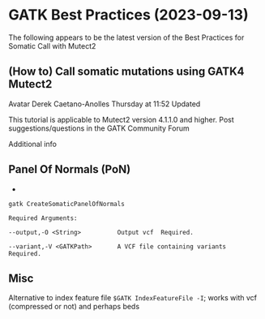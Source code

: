 # GATK Best Practices (2023-09-13)

The following appears to be the latest version of the Best Practices for Somatic Call with Mutect2

## (How to) Call somatic mutations using GATK4 Mutect2

Avatar Derek Caetano-Anolles
Thursday at 11:52 Updated

This tutorial is applicable to Mutect2 version 4.1.1.0 and higher. Post suggestions/questions in the GATK Community Forum

[](https://gatk.broadinstitute.org/hc/en-us/articles/360035531132)

Additional info

[](https://gatk.broadinstitute.org/hc/en-us/articles/360037593851-Mutect2)

## Panel Of Normals (PoN)

- [](https://gatk.broadinstitute.org/hc/en-us/articles/360037058172-CreateSomaticPanelOfNormals-BETA-)

`gatk CreateSomaticPanelOfNormals`

```
Required Arguments:

--output,-O <String>          Output vcf  Required.

--variant,-V <GATKPath>       A VCF file containing variants  Required.
```


## Misc

Alternative to index feature file `$GATK IndexFeatureFile -I`; works with vcf (compressed or not) and perhaps beds

